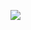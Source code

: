 ![](https://github.com/elementary/wallpapers/blob/main/backgrounds/A%20Large%20Body%20of%20Water%20Surrounded%20By%20Mountains.jpg?raw=true)